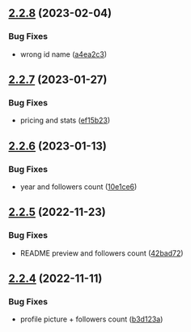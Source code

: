 ## [2.2.8](https://github.com/Pradumnasaraf/Pradumnasaraf.github.io/compare/v2.2.7...v2.2.8) (2023-02-04)


### Bug Fixes

* wrong id name ([a4ea2c3](https://github.com/Pradumnasaraf/Pradumnasaraf.github.io/commit/a4ea2c373a4b6bfe02bcaf90429b0ffe54fac58e))



## [2.2.7](https://github.com/Pradumnasaraf/Pradumnasaraf.github.io/compare/v2.2.6...v2.2.7) (2023-01-27)


### Bug Fixes

* pricing and stats ([ef15b23](https://github.com/Pradumnasaraf/Pradumnasaraf.github.io/commit/ef15b23688cee4ff786da12b543bf2eb5b797e4b))



## [2.2.6](https://github.com/Pradumnasaraf/Pradumnasaraf.github.io/compare/v2.2.5...v2.2.6) (2023-01-13)


### Bug Fixes

* year and followers count ([10e1ce6](https://github.com/Pradumnasaraf/Pradumnasaraf.github.io/commit/10e1ce63951f785da6eca2f28519598293ce9f80))



## [2.2.5](https://github.com/Pradumnasaraf/Pradumnasaraf.github.io/compare/v2.2.4...v2.2.5) (2022-11-23)


### Bug Fixes

* README preview and followers count ([42bad72](https://github.com/Pradumnasaraf/Pradumnasaraf.github.io/commit/42bad7215e0d3c1567fd81820d034382f529b6ef))



## [2.2.4](https://github.com/Pradumnasaraf/Pradumnasaraf.github.io/compare/v2.2.3...v2.2.4) (2022-11-11)


### Bug Fixes

* profile picture + followers count ([b3d123a](https://github.com/Pradumnasaraf/Pradumnasaraf.github.io/commit/b3d123a8ec257ecb667057f357d807337a10432a))



